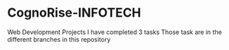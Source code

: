 # CognoRise-INFOTECH
Web Development Projects
I have completed 3 tasks 
Those task are in the different branches in this repository 
